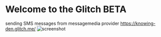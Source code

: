 Welcome to the Glitch BETA
=========================
sending SMS messages from messagemedia provider
https://knowing-den.glitch.me/
![screenshot](https://user-images.githubusercontent.com/4842454/38790905-9c8a0198-4187-11e8-9ed3-4c227b060c4e.png)

